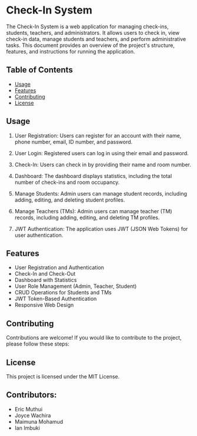 # Check-In System

The Check-In System is a web application for managing check-ins, students, teachers, and administrators. It allows users to check in, view check-in data, manage students and teachers, and perform administrative tasks. This document provides an overview of the project's structure, features, and instructions for running the application.

## Table of Contents

- [Usage](#usage)
- [Features](#features)
- [Contributing](#contributing)
- [License](#license)


## Usage
1. User Registration: Users can register for an account with their name, phone number, email, ID number, and password.

2. User Login: Registered users can log in using their email and password.

3. Check-In: Users can check in by providing their name and room number.

4. Dashboard: The dashboard displays statistics, including the total number of check-ins and room occupancy.

5. Manage Students: Admin users can manage student records, including adding, editing, and deleting student profiles.

6. Manage Teachers (TMs): Admin users can manage teacher (TM) records, including adding, editing, and deleting TM profiles.

7. JWT Authentication: The application uses JWT (JSON Web Tokens) for user authentication.

## Features
- User Registration and Authentication
- Check-In and Check-Out
- Dashboard with Statistics
- User Role Management (Admin, Teacher, Student)
- CRUD Operations for Students and TMs
- JWT Token-Based Authentication
- Responsive Web Design

## Contributing
Contributions are welcome! If you would like to contribute to the project, please follow these steps:


## License
This project is licensed under the MIT License.


## Contributors:
- Eric Muthui
- Joyce Wachira
- Maimuna Mohamud
- Ian Imbuki